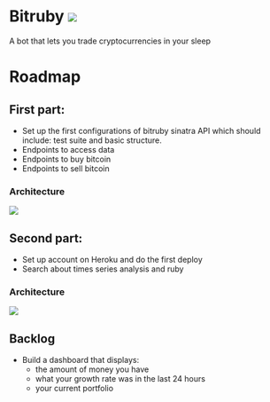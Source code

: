# Bitruby <img src="https://travis-ci.org/vbrazo/bitruby.svg?branch=master">
A bot that lets you trade cryptocurrencies in your sleep

# Roadmap

 ## First part:
  - Set up the first configurations of bitruby sinatra API which should include: test suite and basic structure.
  - Endpoints to access data
  - Endpoints to buy bitcoin
  - Endpoints to sell bitcoin
 
 ### Architecture
 
 <img src="https://github.com/vbrazo/bitruby/blob/master/src/architecture%20I.png">
 
 ## Second part:
  - Set up account on Heroku and do the first deploy
  - Search about times series analysis and ruby

 ### Architecture
 
 <img src="https://github.com/vbrazo/bitruby/blob/master/src/architecture%20I.png">
  
 ## Backlog
- Build a dashboard that displays:
  - the amount of money you have
  - what your growth rate was in the last 24 hours
  - your current portfolio
 
